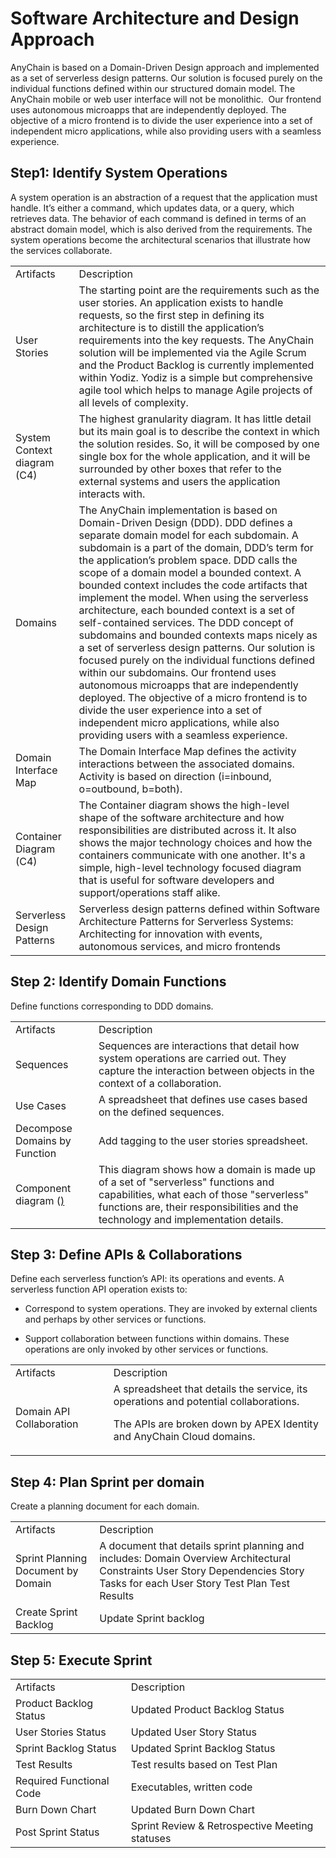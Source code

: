 # Software Architecture and Design Approach

AnyChain is based on a Domain-Driven Design approach and implemented as a set of serverless design patterns. Our solution is focused purely on the individual functions defined within our structured domain model. The AnyChain mobile or web user interface will not be monolithic. ﻿ Our frontend uses autonomous microapps that are independently deployed. The objective of a micro frontend is to divide the user experience into a set of independent micro applications, while also providing users with a seamless experience. 

## Step1: Identify System Operations

A system operation is an abstraction of a request that the application must handle. It’s either a command, which updates data, or a query, which retrieves data. The behavior of each command is defined in terms of an abstract domain model, which is also derived from the requirements. The system operations become the architectural scenarios that illustrate how the services collaborate.

<table>
  <tr>
    <td>Artifacts</td>
    <td>Description</td>
  </tr>
  <tr>
    <td>User Stories</td>
    <td>The starting point are the requirements such as the user stories. An application exists to handle requests, so the first step in defining its architecture is to distill the application’s requirements into the key requests.
The AnyChain solution will be implemented via the Agile Scrum and the Product Backlog is currently implemented within Yodiz. Yodiz is a simple but comprehensive agile tool which helps to manage Agile projects of all levels of complexity. </td>
  </tr>
  <tr>
    <td>System Context diagram (C4)</td>
    <td>The highest granularity diagram. It has little detail but its main goal is to describe the context in which the solution resides. So, it will be composed by one single box for the whole application, and it will be surrounded by other boxes that refer to the external systems and users the application interacts with.</td>
  </tr>
  <tr>
    <td>Domains</td>
    <td>The AnyChain implementation is based on Domain-Driven Design (DDD). DDD defines a separate domain model for each subdomain. A subdomain is a part of the domain, DDD’s term for the application’s problem space.
DDD calls the scope of a domain model a bounded context. A bounded context includes the code artifacts that implement the model. When using the serverless architecture, each bounded context is a set of self-contained services.
The DDD concept of subdomains and bounded contexts maps nicely as a set of serverless design patterns. Our solution is focused purely on the individual functions defined within our subdomains.﻿ Our frontend uses autonomous microapps that are independently deployed. The objective of a micro frontend is to divide the user experience into a set of independent micro applications, while also providing users with a seamless experience. </td>
  </tr>
  <tr>
    <td>Domain Interface Map</td>
    <td>The Domain Interface Map defines the activity interactions between the associated domains. Activity is based on direction (i=inbound, o=outbound, b=both).</td>
  </tr>
  <tr>
    <td>Container Diagram (C4)</td>
    <td>The Container diagram shows the high-level shape of the software architecture and how responsibilities are distributed across it. It also shows the major technology choices and how the containers communicate with one another. It's a simple, high-level technology focused diagram that is useful for software developers and support/operations staff alike.</td>
  </tr>
  <tr>
    <td>Serverless Design Patterns</td>
    <td>Serverless design patterns defined within Software Architecture Patterns for Serverless Systems: Architecting for innovation with events, autonomous services, and micro frontends </td>
  </tr>
</table>


 

##  

## Step 2: Identify Domain Functions

Define functions corresponding to DDD domains.

<table>
  <tr>
    <td>Artifacts</td>
    <td>Description</td>
  </tr>
  <tr>
    <td>Sequences </td>
    <td>Sequences are interactions that detail how system operations are carried out. They capture the interaction between objects in the context of a collaboration.</td>
  </tr>
  <tr>
    <td>Use Cases</td>
    <td>A spreadsheet that defines use cases based on the defined sequences.</td>
  </tr>
  <tr>
    <td>Decompose Domains by Function</td>
    <td>Add tagging to the user stories spreadsheet.</td>
  </tr>
  <tr>
    <td>Component diagram (<a href="https://c4model.com" title="C4"</a>)</td>
    <td>This diagram shows how a domain is made up of a set of "serverless" functions and capabilities, what each of those "serverless" functions are, their responsibilities and the technology and implementation details.</td>
  </tr>
</table>


 

## Step 3: Define APIs & Collaborations

Define each serverless function’s API: its operations and events. A serverless function API operation exists to:

* Correspond to system operations. They are invoked by external clients and perhaps by other services or functions.

* Support collaboration between functions within domains. These operations are only invoked by other services or functions.

 

<table>
  <tr>
    <td>Artifacts</td>
    <td>Description</td>
  </tr>
  <tr>
    <td>Domain API Collaboration</td>
    <td>A spreadsheet that details the service, its operations and potential collaborations.

The APIs are broken down by APEX Identity and AnyChain Cloud  domains. </td>
  </tr>
</table>


## Step 4: Plan Sprint per domain

Create a planning document for each domain.

<table>
  <tr>
    <td>Artifacts</td>
    <td>Description</td>
  </tr>
  <tr>
    <td>Sprint Planning Document by Domain</td>
    <td>A document that details sprint planning and includes:
Domain Overview
Architectural Constraints
User Story Dependencies
Story Tasks for each User Story
Test Plan
Test Results</td>
  </tr>
  <tr>
    <td>Create Sprint Backlog</td>
    <td>Update Sprint backlog</td>
  </tr>
</table>


 

## Step 5: Execute Sprint

<table>
  <tr>
    <td>Artifacts</td>
    <td>Description</td>
  </tr>
  <tr>
    <td>Product Backlog Status</td>
    <td>Updated Product Backlog Status</td>
  </tr>
  <tr>
    <td>User Stories Status</td>
    <td>Updated User Story Status</td>
  </tr>
  <tr>
    <td>Sprint Backlog Status</td>
    <td>Updated Sprint Backlog Status</td>
  </tr>
  <tr>
    <td>Test Results</td>
    <td>Test results based on Test Plan</td>
  </tr>
  <tr>
    <td>Required Functional Code</td>
    <td>Executables, written code</td>
  </tr>
  <tr>
    <td>Burn Down Chart</td>
    <td>Updated Burn Down Chart</td>
  </tr>
  <tr>
    <td>Post Sprint Status</td>
    <td>Sprint Review & Retrospective Meeting statuses</td>
  </tr>
</table>


 

